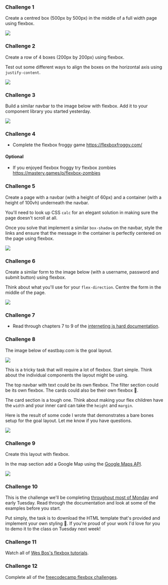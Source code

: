 ### Challenge 1

Create a centred box (500px by 500px) in the middle of a full width page using flexbox.

![](https://dl.dropboxusercontent.com/s/0e8znu34zuxd949/basic-flexbox.png?dl=0)

### Challenge 2

Create a row of 4 boxes (200px by 200px) using flexbox. 

Test out some different ways to align the boxes on the horizontal axis using `justify-content`.

![](https://dl.dropboxusercontent.com/s/9tdzjo4ir5rwrso/flexbox-row.png?dl=0)

### Challenge 3

Build a similar navbar to the image below with flexbox. Add it to your component library you started yesterday.

![](https://dl.dropboxusercontent.com/s/qxtopzvw9s440ua/navbar.png?dl=0)

### Challenge 4
- Complete the flexbox froggy game https://flexboxfroggy.com/

#### Optional
- If you enjoyed flexbox froggy try flexbox zombies https://mastery.games/p/flexbox-zombies

### Challenge 5

Create a page with a navbar (with a height of 60px) and a container (with a height of 100vh) underneath the navbar.

You'll need to look up CSS `calc` for an elegant solution in making sure the page doesn't scroll at all.

Once you solve that implement a similar `box-shadow` on the navbar, style the links and ensure that the message in the container is perfectly centered on the page using flexbox.

![](https://dl.dropboxusercontent.com/s/rq1zzsbbos880yz/calc_example.png)

### Challenge 6

Create a similar form to the image below (with a username, password and submit button) using flexbox. 

Think about what you'll use for your `flex-direction`. Centre the form in the middle of the page.

![](https://dl.dropboxusercontent.com/s/vq2l33ckop6xjza/form_flexbox.png)

### Challenge 7
- Read through chapters 7 to 9 of the [interneting is hard documentation](https://internetingishard.com).

### Challenge 8

The image below of eastbay.com is the goal layout.

![](https://dl.dropboxusercontent.com/s/u84bvcewozz711g/products-page.png?dl=0)

This is a tricky task that will require a lot of flexbox. Start simple. Think about the individual components the layout might be using.

The top navbar with text could be its own flexbox. The filter section could be its own flexbox. The cards could also be their own flexbox 🤯. 

The card section is a tough one. Think about making your flex children have the `width` and your inner card can take the `height` and `margin`.

Here is the result of some code I wrote that demonstrates a bare bones setup for the goal layout. Let me know if you have questions.

![](https://dl.dropboxusercontent.com/s/5cg6pcifoh6c4td/basketball.png)

### Challenge 9

Create this layout with flexbox.

In the map section add a Google Map using the [Google Maps API](https://cloud.google.com/maps-platform/maps/).

![](https://media.giphy.com/media/ygx418kE1s656bTCZp/giphy.gif)

### Challenge 10

This is the challenge we'll be completing [throughout most of Monday](http://www.csszengarden.com/) and early Tuesday. Read through the documentation and look at some of the examples before you start.

Put simply, the task is to download the HTML template that's provided and implement your own styling 🎨. If you're proud of your work I'd love for you to demo it to the class on Tuesday next week!

### Challenge 11

Watch all of [Wes Bos's flexbox tutorials](https://flexbox.io/).

### Challenge 12

Complete all of the [freecodecamp flexbox challenges](https://learn.freecodecamp.org/responsive-web-design/css-flexbox).